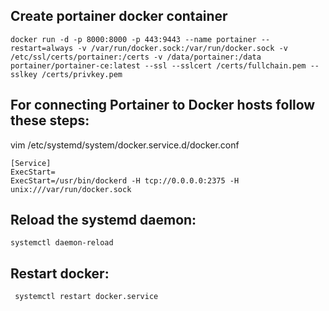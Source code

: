 ## Create portainer docker container
```
docker run -d -p 8000:8000 -p 443:9443 --name portainer --restart=always -v /var/run/docker.sock:/var/run/docker.sock -v /etc/ssl/certs/portainer:/certs -v /data/portainer:/data portainer/portainer-ce:latest --ssl --sslcert /certs/fullchain.pem --sslkey /certs/privkey.pem
```
## For connecting Portainer to Docker hosts follow these steps:
vim /etc/systemd/system/docker.service.d/docker.conf
```
[Service]
ExecStart=
ExecStart=/usr/bin/dockerd -H tcp://0.0.0.0:2375 -H unix:///var/run/docker.sock
```
## Reload the systemd daemon:
```
systemctl daemon-reload
```
## Restart docker:
```
 systemctl restart docker.service
```
